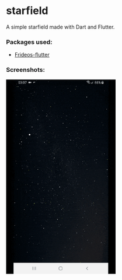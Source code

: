 # starfield

A simple starfield made with Dart and Flutter.


### Packages used:

- [Frideos-flutter](https://pub.dartlang.org/packages/frideos)


### Screenshots:

![](starfield.gif)


